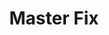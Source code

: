 ---
title: "Master Fix"
url: /ciudad-autonoma-de-buenos-aires/master-fix/
shop: reparación de automóviles
---